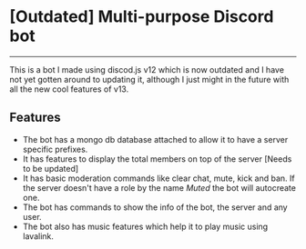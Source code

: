 # [Outdated] Multi-purpose Discord bot

***

This is a bot I made using discod.js v12 which is now outdated and I have not yet gotten around to updating it, although I just might in the future with all the new cool features of v13.

## Features
* The bot has a mongo db database attached to allow it to have a server specific prefixes.
* It has features to display the total members on top of the server [Needs to be updated]
* It has basic moderation commands like clear chat, mute, kick and ban. If the server doesn't have a role by the name *Muted* the bot will autocreate one.
* The bot has commands to show the info of the bot, the server and any user.
* The bot also has music features which help it to play music using lavalink.

